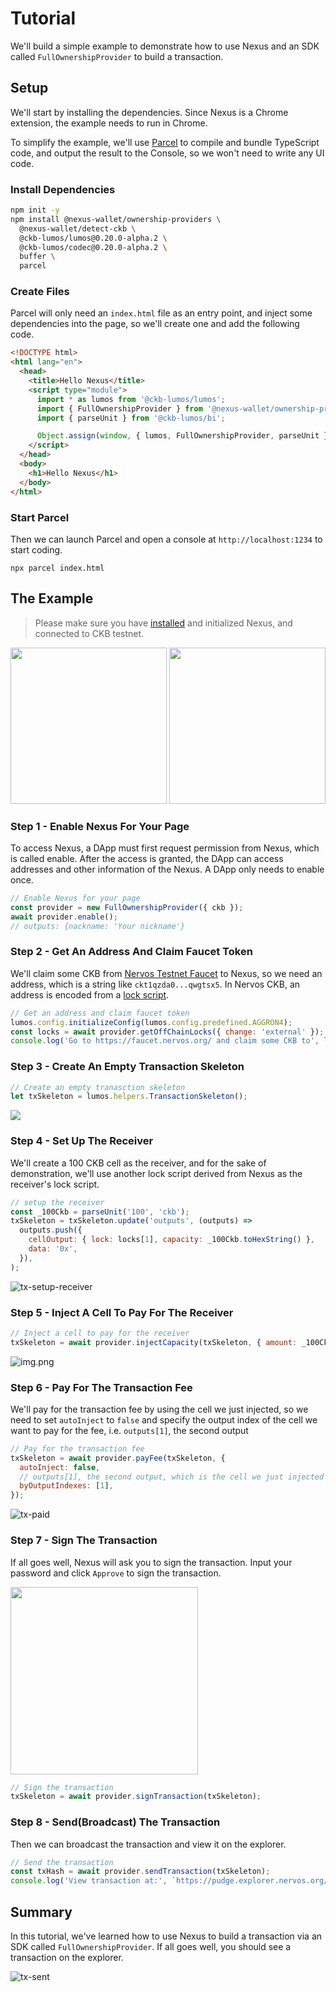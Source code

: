 # Tutorial

We'll build a simple example to demonstrate how to use Nexus and an SDK called `FullOwnershipProvider` to build a
transaction.

## Setup

We'll start by installing the dependencies. Since Nexus is a Chrome extension, the example needs to run in Chrome.

To simplify the example, we'll use [Parcel](https://parceljs.org/) to compile and bundle TypeScript code, and output the
result to the Console, so we won't need to write any UI code.

### Install Dependencies

```sh
npm init -y
npm install @nexus-wallet/ownership-providers \
  @nexus-wallet/detect-ckb \
  @ckb-lumos/lumos@0.20.0-alpha.2 \
  @ckb-lumos/codec@0.20.0-alpha.2 \
  buffer \
  parcel
```

### Create Files

Parcel will only need an `index.html` file as an entry point, and inject some dependencies into the page,
so we'll create one and add the following code.

```html
<!DOCTYPE html>
<html lang="en">
  <head>
    <title>Hello Nexus</title>
    <script type="module">
      import * as lumos from '@ckb-lumos/lumos';
      import { FullOwnershipProvider } from '@nexus-wallet/ownership-providers';
      import { parseUnit } from '@ckb-lumos/bi';

      Object.assign(window, { lumos, FullOwnershipProvider, parseUnit });
    </script>
  </head>
  <body>
    <h1>Hello Nexus</h1>
  </body>
</html>
```

### Start Parcel

Then we can launch Parcel and open a console at `http://localhost:1234` to start coding.

```
npx parcel index.html
```

## The Example

> Please make sure you have [installed](user-guide.md) and initialized Nexus, and connected to CKB testnet.

<img src="tutorial-assets/switch-to-testnet.png" width="250" />
<img src="tutorial-assets/init.png" width="250"/>

### Step 1 - Enable Nexus For Your Page

To access Nexus, a DApp must first request permission from Nexus, which is called enable. After the access is granted,
the DApp can access addresses and other information of the Nexus. A DApp only needs to enable once.

```js
// Enable Nexus for your page
const provider = new FullOwnershipProvider({ ckb });
await provider.enable();
// outputs: {nackname: 'Your nickname'}
```

### Step 2 - Get An Address And Claim Faucet Token

We'll claim some CKB from [Nervos Testnet Faucet](https://faucet.nervos.org/) to Nexus, so we need an address, which is
a string like `ckt1qzda0...qwgtsx5`. In Nervos CKB, an address is encoded from
a [lock script](https://docs.nervos.org/docs/basics/glossary/#lock-script).

```js
// Get an address and claim faucet token
lumos.config.initializeConfig(lumos.config.predefined.AGGRON4);
const locks = await provider.getOffChainLocks({ change: 'external' });
console.log('Go to https://faucet.nervos.org/ and claim some CKB to', lumos.helpers.encodeToAddress(locks[0]));
```

### Step 3 - Create An Empty Transaction Skeleton

```js
// Create an empty tranasction skeleton
let txSkeleton = lumos.helpers.TransactionSkeleton();
```

![](tutorial-assets/tx-empty.png)

### Step 4 - Set Up The Receiver

We'll create a 100 CKB cell as the receiver, and for the sake of demonstration, we'll use another lock script derived
from
Nexus as the receiver's lock script.

```js
// setup the receiver
const _100Ckb = parseUnit('100', 'ckb');
txSkeleton = txSkeleton.update('outputs', (outputs) =>
  outputs.push({
    cellOutput: { lock: locks[1], capacity: _100Ckb.toHexString() },
    data: '0x',
  }),
);
```

![tx-setup-receiver](tutorial-assets/tx-setup-receiver.png)

### Step 5 - Inject A Cell To Pay For The Receiver

```js
// Inject a cell to pay for the receiver
txSkeleton = await provider.injectCapacity(txSkeleton, { amount: _100Ckb });
```

![img.png](tutorial-assets/tx-injected.png)

### Step 6 - Pay For The Transaction Fee

We'll pay for the transaction fee by using the cell we just injected, so we need to set `autoInject` to `false` and
specify the output index of the cell we want to pay for the fee, i.e. `outputs[1]`, the second output

```js
// Pay for the transaction fee
txSkeleton = await provider.payFee(txSkeleton, {
  autoInject: false,
  // outputs[1], the second output, which is the cell we just injected
  byOutputIndexes: [1],
});
```

![tx-paid](tutorial-assets/tx-paid.png)

### Step 7 - Sign The Transaction

If all goes well, Nexus will ask you to sign the transaction. Input your password and click `Approve` to sign the
transaction.

<img src="tutorial-assets/nexus-sign-tx.png" width="300" />

```js
// Sign the transaction
txSkeleton = await provider.signTransaction(txSkeleton);
```

### Step 8 - Send(Broadcast) The Transaction

Then we can broadcast the transaction and view it on the explorer.

```js
// Send the transaction
const txHash = await provider.sendTransaction(txSkeleton);
console.log('View transaction at:', `https://pudge.explorer.nervos.org/transaction/${txHash}`);
```

## Summary

In this tutorial, we've learned how to use Nexus to build a transaction via an SDK called `FullOwnershipProvider`. If
all goes well, you should see a transaction on the explorer.

![tx-sent](tutorial-assets/tx-sent.png)
